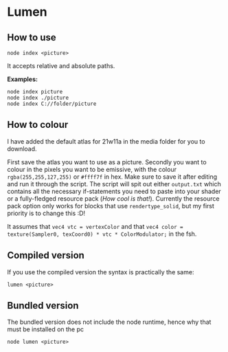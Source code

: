 # Lumen

## How to use
`node index <picture>`

It accepts relative and absolute paths.

**Examples:**
```
node index picture
node index ./picture
node index C://folder/picture
```
## How to colour

I have added the default atlas for 21w11a in the media folder for you to download.

First save the atlas you want to use as a picture.
Secondly you want to colour in the pixels you want to be emissive, with
the colour `rgba(255,255,127,255)` or `#ffff7f` in hex.
Make sure to save it after editing and run it through the script.
The script will spit out either `output.txt` which contains all the necessary if-statements
you need to paste into your shader or a fully-fledged resource pack (*How cool is that!*). Currently the resource pack option only works for blocks that use `rendertype_solid`, but my first priority is to change this :D!

It assumes that `vec4 vtc = vertexColor` and that `vec4 color = texture(Sampler0, texCoord0) * vtc * ColorModulator;` in the fsh.

## Compiled version
If you use the compiled version the syntax is practically the same:

```lumen <picture>```
## Bundled version
The bundled version does not include the node runtime, hence why that must be installed on the pc

```node lumen <picture>```

